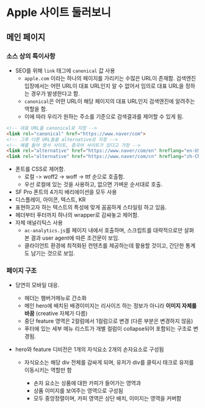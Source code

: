 # Apple 사이트 둘러보니

## 메인 페이지

### 소스 상의 특이사항

* SEO를 위해 `link` 태그에 `canonical` 값 사용
    * `apple.com` 이라는 하나의 페이지를 가리키는 수많은 URL이 존재함. 검색엔진 입장에서는 어떤 URL이 대표 URL인지 알 수 없어서 임의로 대표 URL을 정하는 경우가 발생한다고 함.
    * `canonical`은 어떤 URL이 해당 페이지의 대표 URL인지 검색엔진에 알려주는 역할을 함.
    * 이에 따라 우리가 원하는 주소를 기준으로 검색결과를 제어할 수 있게 됨.

```html
<!-- 대표 URL을 canonical로 지정 -->
<link rel="canonical" href="https://www.naver/com">
<!-- 그후 다른 URL들을 alternative로 지정 -->
<!-- 예를 들어 영서 사이트, 중국어 사이트가 있다고 가정 -->
<link rel="alternative" href="https://www.naver/com/en" hreflang="en-US">
<link rel="alternative" href="https://www.naver/com/cn" hreflang="zh-CN">
```

* 폰트를 CSS로 제어함.
    * 로컬 -> woff2 -> woff -> ttf 순으로 호출함.
    * 우선 로컬에 있는 것을 사용하고, 없으면 가벼운 순서대로 호출.
* SF Pro 폰트의 4가지 배리에이션을 모두 사용
 * 디스플레이, 아이콘, 텍스트, KR
 * 표현하고자 하는 텍스트의 특성에 맞게 꼼꼼하게 스타일링 하고 있음.
* 헤더부터 푸터까지 하나의 wrapper로 감싸놓고 제어함.
* 자체 애널리틱스 사용
    * `ac-analytics.js`를 페이지 내에서 호출하며, 스크립트를 대략적으로만 살펴본 결과 user agent에 따른 조건문이 보임.
    * 클라이언트 환경에 최적화된 컨텐츠를 제공하는데 활용할 것이고, 간단한 통계도 남기는 것으로 보임.

### 페이지 구조

* 당연히 모바일 대응.
    * 헤더는 햄버거메뉴로 간소화
    * 메인 hero에 배치된 배경이미지는 리사이즈 하는 정보가 아니라 **이미지 자체를 바꿈** (creative 자체가 다름)
    * 중단 feature 영역은 2컬럼에서 1컬럼으로 변경 (다른 부분은 변경하지 않음)
    * 푸터에 있는 세부 메뉴 리스트가 개별 컬럼이 collapse되어 포함되는 구조로 변경됨.

* hero와 feature 디비전은 1개의 자식요소 2개의 손자요소로 구성됨
    * 자식요소는 해당 div 전체를 감싸게 되며, 유저가 div를 클릭시 <a> 태크로 유저를 이동시키는 역할만 함
        * 손자 요소는 상품에 대한 카피가 들어가는 영역과
        * 상품 이미지를 보여주는 영역으로 구성됨
        * 모두 중앙정렬이며, 카피 영역은 상단 배치, 이미지는 영역을 커버함
